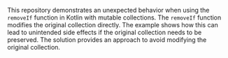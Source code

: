 This repository demonstrates an unexpected behavior when using the `removeIf` function in Kotlin with mutable collections. The `removeIf` function modifies the original collection directly.  The example shows how this can lead to unintended side effects if the original collection needs to be preserved.  The solution provides an approach to avoid modifying the original collection.